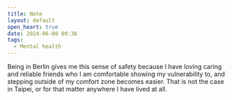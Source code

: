 ```yaml
---
title: Note
layout: default
open_heart: true
date: 2024-06-08 09:38
tags:
  - Mental health
---
```


Being in Berlin gives me this sense of safety because I have loving caring and reliable friends who I am comfortable showing my vulnerability to, and stepping outside of my comfort zone becomes easier. That is not the case in Taipei, or for that matter anywhere I have lived at all. 
